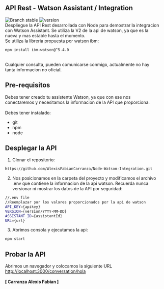 ## API Rest - Watson Assistant / Integration
![Branch stable](https://img.shields.io/badge/branch-master-blue.svg)
![version](https://img.shields.io/badge/node-v8.x-6BBE50.svg)<br>
Despliegue la API Rest desarrollada con Node para demostrar la integracion con Watson Assistant.
Se utiliza la V2 de la api de watson, ya que es la nueva y mas estable hasta el momento.
<br>
Se utiliza la libreria propuesta por watson ibm:
```bash
npm install ibm-watson@^5.4.0
```
<br>
 Cualquier consulta, pueden comunicarse conmigo, actualmente no hay tanta informacion no oficial.
<br>

## Pre-requisitos
Debes tener creado tu assistente Watson, ya que con ese nos conectaremos 
y necesitamos la informacion de la API que proporciona.
<br>
<br>
Debes tener instalado:
+ git
+ npm
+ node

## Desplegar la API
1. Clonar el repositorio:
```bash
https://github.com/AlexisFabianCarranza/Node-Watson-Integration.git
```
2. Nos posicionamos en la carpeta del proyecto y modificamos 
el archivo .env que contiene la informacion de la api watson.
 Recuerda nunca versionar ni mostrar los datos de la API por seguridad:
```bash
//.env file
//Reemplazar por los valores proporcionados por la api de watson
API_KEY={apikey}
VERSION={version/YYYY-MM-DD}
ASSISTANT_ID={assistantId}
URL={url}
```
3. Abrimos consola y ejecutamos la api:
```bash
npm start
```
## Probar la API
Abrimos un navegador y colocamos la siguiente URL<br>
[http://localhost:3000/conversation/hola](http://localhost:3000/conversation/hola)
<br><br>
**[ Carranza Alexis Fabian ]**